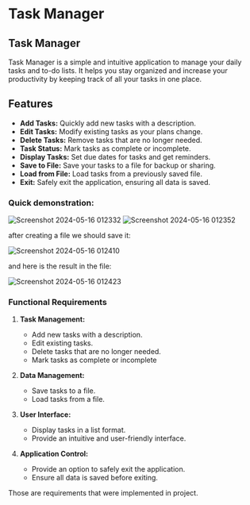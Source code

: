 # Task Manager

## Task Manager

Task Manager is a simple and intuitive application to manage your daily tasks and to-do lists. It helps you stay organized and increase your productivity by keeping track of all your tasks in one place.

## Features

- **Add Tasks:** Quickly add new tasks with a description.
- **Edit Tasks:** Modify existing tasks as your plans change.
- **Delete Tasks:** Remove tasks that are no longer needed.
- **Task Status:** Mark tasks as complete or incomplete.
- **Display Tasks:** Set due dates for tasks and get reminders.
- **Save to File:** Save your tasks to a file for backup or sharing.
- **Load from File:** Load tasks from a previously saved file.
- **Exit:** Safely exit the application, ensuring all data is saved.

### Quick demonstration:

![Screenshot 2024-05-16 012332](https://github.com/AtakOskonbaev/CRUD/assets/114912878/3d727233-c12c-4f0d-a705-e38a46065617)
![Screenshot 2024-05-16 012352](https://github.com/AtakOskonbaev/CRUD/assets/114912878/6b519146-a48e-4cbc-93a1-0d35a4b253dd)

after creating a file we should save it:

![Screenshot 2024-05-16 012410](https://github.com/AtakOskonbaev/CRUD/assets/114912878/1f20b4a7-c598-4c55-af0b-10c2535c9b34)

and here is the result in the file:

![Screenshot 2024-05-16 012423](https://github.com/AtakOskonbaev/CRUD/assets/114912878/f535382b-eaaa-4bf8-a9a9-b28b5d8016c4)

### Functional Requirements

1. **Task Management:**
   - Add new tasks with a description.
   - Edit existing tasks.
   - Delete tasks that are no longer needed.
   - Mark tasks as complete or incomplete

2. **Data Management:**
   - Save tasks to a file.
   - Load tasks from a file.

3. **User Interface:**
   - Display tasks in a list format.
   - Provide an intuitive and user-friendly interface.

4. **Application Control:**
   - Provide an option to safely exit the application.
   - Ensure all data is saved before exiting.

Those are requirements that were implemented in project.

